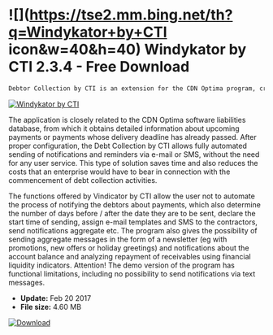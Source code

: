 # ![](https://tse2.mm.bing.net/th?q=Windykator+by+CTI icon&w=40&h=40) Windykator by CTI 2.3.4 - Free Download

```sh
Debtor Collection by CTI is an extension for the CDN Optima program, created for commercial and service companies. Its task is to automatically notify customers of upcoming payment dates, as well as to generate and send reminders via email or SMS.
```
[![Windykator by CTI](https://gallery.dpcdn.pl/imgc/Tools/2915/g_-_420x350_1.5_-_x20110606155119_00.png)](https://softexe.net/win/business/other/windykator-by-cti:pppgd.html)

The application is closely related to the CDN Optima software liabilities database, from which it obtains detailed information about upcoming payments or payments whose delivery deadline has already passed. After proper configuration, the Debt Collection by CTI allows fully automated sending of notifications and reminders via e-mail or SMS, without the need for any user service. This type of solution saves time and also reduces the costs that an enterprise would have to bear in connection with the commencement of debt collection activities.
 
 The functions offered by Vindicator by CTI allow the user not to automate the process of notifying the debtors about payments, which also determine the number of days before / after the date they are to be sent, declare the start time of sending, assign e-mail templates and SMS to the contractors, send notifications aggregate etc. The program also gives the possibility of sending aggregate messages in the form of a newsletter (eg with promotions, new offers or holiday greetings) and notifications about the account balance and analyzing repayment of receivables using financial liquidity indicators. Attention!
 The demo version of the program has functional limitations, including no possibility to send notifications via text messages.


- **Update:** Feb 20 2017
- **File size:** 4.60 MB

[![Download](https://cdn.softexe.net/static/img/download.png)](https://softexe.net/win/business/other/windykator-by-cti:pppgd.html)

